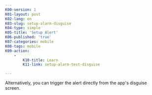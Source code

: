 ```yaml
---
K00-version: 1
K01-layout: post
K02-lang: en
K03-slug: setup-alarm-disguise
K04-type: simple
K05-title: 'Setup Alert'
K06-published: 'true'
K07-categories: mobile
K08-tags: mobile
K09-action:
    -
        K10-title: Learn
        K11-link: setup-alarm-test-disguise

---
```


Alternatively, you can trigger the alert directly from the app's disguise screen.
